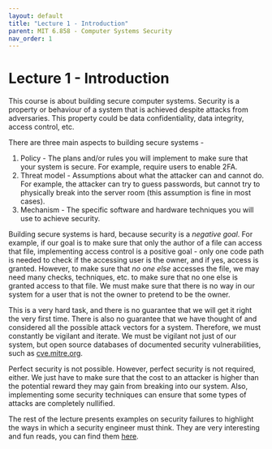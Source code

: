 ```yaml
---
layout: default
title: "Lecture 1 - Introduction"
parent: MIT 6.858 - Computer Systems Security
nav_order: 1
---
```


# Lecture 1 - Introduction

This course is about building secure computer systems. Security is a property or behaviour of a system that is achieved despite attacks from adversaries. This property could be data confidentiality, data integrity, access control, etc.

There are three main aspects to building secure systems -

1. Policy - The plans and/or rules you will implement to make sure that your system is secure. For example, require users to enable 2FA.
2. Threat model - Assumptions about what the attacker can and cannot do. For example, the attacker can try to guess passwords, but cannot try to physically break into the server room (this assumption is fine in most cases).
3. Mechanism - The specific software and hardware techniques you will use to achieve security.

Building secure systems is hard, because security is a _negative goal_. For example, if our goal is to make sure that only the author of a file can access that file, implementing access control is a positive goal - only one code path is needed to check if the accessing user is the owner, and if yes, access is granted. However, to make sure that _no one else_ accesses the file, we may need many checks, techniques, etc. to make sure that no one else is granted access to that file. We must make sure that there is no way in our system for a user that is not the owner to pretend to be the owner.

This is a very hard task, and there is no guarantee that we will get it right the very first time. There is also no guarantee that we have thought of and considered all the possible attack vectors for a system. Therefore, we must constantly be vigilant and iterate. We must be vigilant not just of our system, but open source databases of documented security vulnerabilities, such as [cve.mitre.org](https://cve.mitre.org).

Perfect security is not possible. However, perfect security is not required, either. We just have to make sure that the cost to an attacker is higher than the potential reward they may gain from breaking into our system. Also, implementing some security techniques can ensure that some types of attacks are completely nullified.

The rest of the lecture presents examples on security failures to highlight the ways in which a security engineer must think. They are very interesting and fun reads, you can find them [here](./media/l01-intro.txt).

